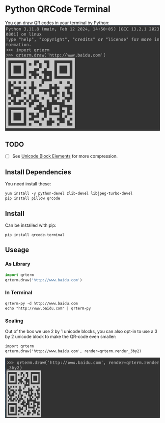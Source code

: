 # Python QRCode Terminal
You can draw QR codes in your terminal by Python:
![Py QrCode](./example/screenshot_2by1.png)

## TODO
- [ ] See [Unicode Block Elements](https://en.wikipedia.org/wiki/Block_Elements) for more compression.

## Install Dependencies
You need install these:
```shell    
yum install -y python-devel zlib-devel libjpeg-turbo-devel
pip install pillow qrcode
```

## Install
Can be installed with pip:
<!-- TODO -->
``` shell
pip install qrcode-terminal
```

## Useage

### As Library
```python
import qrterm
qrterm.draw('http://www.baidu.com')
```

### In Terminal
``` shell
qrterm-py -d http://www.baidu.com
echo "http://www.baidu.com" | qrterm-py
```

### Scaling
Out of the box we use 2 by 1 unicode blocks, you can also opt-in to use a 3 by 2 unicode block to make the QR-code even smaller:

```
import qrterm
qrterm.draw('http://www.baidu.com', render=qrterm.render_3by2)
```

![Py QrCode](./example/screenshot_3by2.png)
